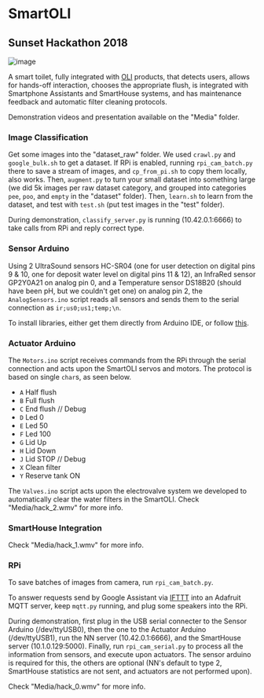 # SmartOLI

## Sunset Hackathon 2018

![image](https://user-images.githubusercontent.com/9117323/45421508-2ad04d00-b685-11e8-84bd-1d0b20295b22.png)

A smart toilet, fully integrated with [OLI](https://www.oli-world.com/) products, that detects users, allows for hands-off interaction, chooses the appropriate flush, is integrated with Smartphone Assistants and SmartHouse systems, and has maintenance feedback and automatic filter cleaning protocols.

Demonstration videos and presentation available on the "Media" folder.

### Image Classification

Get some images into the "dataset_raw" folder. We used `crawl.py` and `google_bulk.sh` to get a dataset. If RPi is enabled, running `rpi_cam_batch.py` there to save a stream of images, and `cp_from_pi.sh` to copy them locally, also works. Then, `augment.py` to turn your small dataset into something large (we did 5k images per raw dataset category, and grouped into categories `pee`, `poo`, and `empty` in the "dataset" folder). Then, `learn.sh` to learn from the dataset, and test with `test.sh` (put test images in the "test" folder). 

During demonstration, `classify_server.py` is running (10.42.0.1:6666) to take calls from RPi and reply correct type.

### Sensor Arduino

Using 2 UltraSound sensors HC-SR04 (one for user detection on digital pins 9 & 10, one for deposit water level on digital pins 11 & 12), an InfraRed sensor GP2Y0A21 on analog pin 0, and a Temperature sensor DS18B20 (should have been pH, but we couldn't get one) on analog pin 2, the `AnalogSensors.ino` script reads all sensors and sends them to the serial connection as `ir;us0;us1;temp;\n`.

To install libraries, either get them directly from Arduino IDE, or follow [this](https://create.arduino.cc/projecthub/TheGadgetBoy/ds18b20-digital-temperature-sensor-and-arduino-9cc806).

### Actuator Arduino

The `Motors.ino` script receives commands from the RPi through the serial connection and acts upon the SmartOLI servos and motors. The protocol is based on single `char`s, as seen below.

- `A` Half flush
- `B` Full flush
- `C` End flush		// Debug
- `D` Led 0
- `E` Led 50
- `F` Led 100
- `G` Lid Up
- `H` Lid Down
- `J` Lid STOP		// Debug
- `X` Clean filter
- `Y` Reserve tank ON

The `Valves.ino` script acts upon the electrovalve system we developed to automatically clear the water filters in the SmartOLI. Check "Media/hack_2.wmv" for more info.

### SmartHouse Integration

<todo>

Check "Media/hack_1.wmv" for more info.

### RPi

To save batches of images from camera, run `rpi_cam_batch.py`.

To answer requests send by Google Assistant via [IFTTT](https://ifttt.com) into an Adafruit MQTT server, keep `mqtt.py` running, and plug some speakers into the RPi.

During demonstration, first plug in the USB serial connecter to the Sensor Arduino (/dev/ttyUSB0), then the one to the Actuator Arduino (/dev/ttyUSB1), run the NN server (10.42.0.1:6666), and the SmartHouse server (10.1.0.129:5000). Finally, run `rpi_cam_serial.py` to process all the information from sensors, and execute upon actuators. The sensor arduino is required for this, the others are optional (NN's default to type 2, SmartHouse statistics are not sent, and actuators are not performed upon).

Check "Media/hack_0.wmv" for more info.